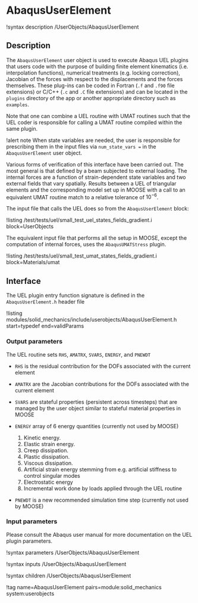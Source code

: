 # AbaqusUserElement

!syntax description /UserObjects/AbaqusUserElement

## Description

The `AbaqusUserElement` user object is used to execute Abaqus UEL plugins that
users code with the purpose of building finite element kinematics (i.e.
interpolation functions), numerical treatments (e.g. locking correction),
Jacobian of the forces with respect to the displacements and the forces
themselves. These plug-ins can be coded in Fortran (`.f` and `.f90` file
extensions) or C/C++  (`.c` and `.C` file extensions) and can be located in the
`plugins` directory of the app or another appropriate directory such as
`examples`.

Note that one can combine a UEL routine with UMAT routines such that the UEL
coder is responsible for calling a UMAT routine compiled within the same
plugin.

!alert note
When state variables are needed, the user is responsible for prescribing them
in the input files via `num_state_vars =` in the `AbaqusUserElement` user
object.

Various forms of verification of this interface have been carried out. The most
general is that defined by a beam subjected to external loading. The internal
forces are a function of strain-dependent state variables and two external
fields that vary spatially. Results between a UEL of triangular elements and
the corresponding model set up in MOOSE with a call to an equivalent UMAT routine
match to a relative tolerance of $10^{-6}$.

The input file that calls the UEL does so from the `AbaqusUserElement` block:

!listing /test/tests/uel/small_test_uel_states_fields_gradient.i block=UserObjects

The equivalent input file that performs all the setup in MOOSE, except the computation
of internal forces, uses the `AbaqusUMATStress` plugin.

!listing /test/tests/uel/small_test_umat_states_fields_gradient.i block=Materials/umat

## Interface

The UEL plugin entry function signature is defined in the `AbaqusUserElement.h` header file

!listing modules/solid_mechanics/include/userobjects/AbaqusUserElement.h start=typedef end=validParams

### Output parameters

The UEL routine sets `RHS`, `AMATRX`, `SVARS`, `ENERGY`, and `PNEWDT`

- `RHS` is the residual contribution for the DOFs associated with the current element
- `AMATRX` are the Jacobian contributions for the DOFs associated with the current element
- `SVARS` are stateful properties (persistent across timesteps) that are managed by the user object similar to stateful material properties in MOOSE
- `ENERGY` array of 6 energy quantities (currently not used by MOOSE)

  1. Kinetic energy.
  2. Elastic strain energy.
  3. Creep dissipation.
  4. Plastic dissipation.
  5. Viscous dissipation.
  6. Artificial strain energy stemming from e.g. artificial stiffness to control singular modes
  7. Electrostatic energy
  8. Incremental work done by loads applied through the UEL routine

- `PNEWDT` is a new recommended simulation time step (currently not used by MOOSE)

### Input parameters

Please consult the Abaqus user manual for more documentation on the UEL plugin parameters.

!syntax parameters /UserObjects/AbaqusUserElement

!syntax inputs /UserObjects/AbaqusUserElement

!syntax children /UserObjects/AbaqusUserElement

!tag name=AbaqusUserElement pairs=module:solid_mechanics system:userobjects
